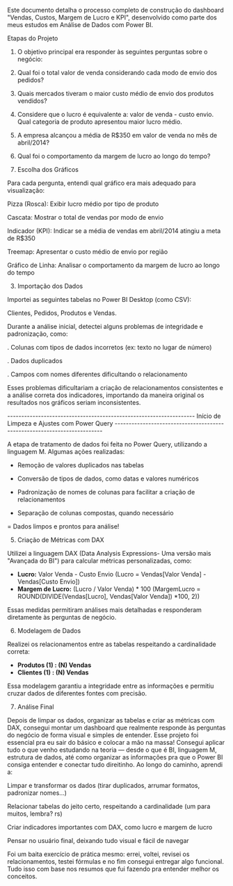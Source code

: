 
Este documento detalha o processo completo de construção do dashboard "Vendas, Custos, Margem de Lucro e KPI", desenvolvido como parte dos meus estudos em Análise de Dados com Power BI.

Etapas do Projeto

1. O objetivo principal era responder às seguintes perguntas sobre o negócio:

1. Qual foi o total valor de venda considerando cada modo de envio dos pedidos?

2. Quais mercados tiveram o maior custo médio de envio dos produtos vendidos?
   
3. Considere que o lucro é equivalente a: valor de venda - custo envio. Qual categoria de produto apresentou maior lucro médio.

4. A empresa alcançou a média de R$350 em valor de venda no mês de abril/2014?

5. Qual foi o comportamento da margem de lucro ao longo do tempo?


2. Escolha dos Gráficos 

Para cada pergunta, entendi qual gráfico era mais adequado para visualização:

Pizza (Rosca): Exibir lucro médio por tipo de produto

Cascata: Mostrar o total de vendas por modo de envio

Indicador (KPI): Indicar se a média de vendas em abril/2014 atingiu a meta de R$350

Treemap: Apresentar o custo médio de envio por região

Gráfico de Linha: Analisar o comportamento da margem de lucro ao longo do tempo

3. Importação dos Dados

Importei as seguintes tabelas no Power BI Desktop (como CSV):

Clientes, Pedidos, Produtos e Vendas.

Durante a análise inicial, detectei alguns problemas de integridade e padronização, como:

. Colunas com tipos de dados incorretos (ex: texto no lugar de número)

. Dados duplicados

. Campos com nomes diferentes dificultando o relacionamento

Esses problemas dificultariam a criação de relacionamentos consistentes e a análise correta dos indicadores, importando da maneira original os resultados nos gráficos seriam inconsistentes.

-------------------------------------------------------------------  Início de Limpeza e Ajustes com Power Query  -------------------------------------------------------------------------

A etapa de tratamento de dados foi feita no Power Query, utilizando a linguagem M. Algumas ações realizadas:

- Remoção de valores duplicados nas tabelas

- Conversão de tipos de dados, como datas e valores numéricos

- Padronização de nomes de colunas para facilitar a criação de relacionamentos

- Separação de colunas compostas, quando necessário

= Dados limpos e prontos para análise!


5. Criação de Métricas com DAX

Utilizei a linguagem DAX (Data Analysis Expressions- Uma versão mais "Avançada do BI") para calcular métricas personalizadas, como:

- **Lucro:** Valor Venda - Custo Envio                                       (Lucro = Vendas[Valor Venda] - Vendas[Custo Envio])
- **Margem de Lucro:** (Lucro / Valor Venda) * 100                           (MargemLucro = ROUND(DIVIDE(Vendas[Lucro], Vendas[Valor Venda]) *100, 2))

Essas medidas permitiram análises mais detalhadas e responderam diretamente às perguntas de negócio.

6. Modelagem de Dados

Realizei os relacionamentos entre as tabelas respeitando a cardinalidade correta:

- **Produtos (1) : (N) Vendas**  
- **Clientes (1) : (N) Vendas**

Essa modelagem garantiu a integridade entre as informações e permitiu cruzar dados de diferentes fontes com precisão.

 7. Análise Final

Depois de limpar os dados, organizar as tabelas e criar as métricas com DAX, consegui montar um dashboard que realmente responde às perguntas do negócio de forma visual e simples de entender.
Esse projeto foi essencial pra eu sair do básico e colocar a mão na massa! Consegui aplicar tudo o que venho estudando na teoria — desde o que é BI, linguagem M, estrutura de dados, até como organizar as informações pra que o Power BI consiga entender e conectar tudo direitinho.
Ao longo do caminho, aprendi a:

Limpar e transformar os dados (tirar duplicados, arrumar formatos, padronizar nomes…)

Relacionar tabelas do jeito certo, respeitando a cardinalidade (um para muitos, lembra? rs)

Criar indicadores importantes com DAX, como lucro e margem de lucro

Pensar no usuário final, deixando tudo visual e fácil de navegar

Foi um baita exercício de prática mesmo: errei, voltei, revisei os relacionamentos, testei fórmulas e no fim consegui entregar algo funcional. Tudo isso com base nos resumos que fui fazendo pra entender melhor os conceitos.
